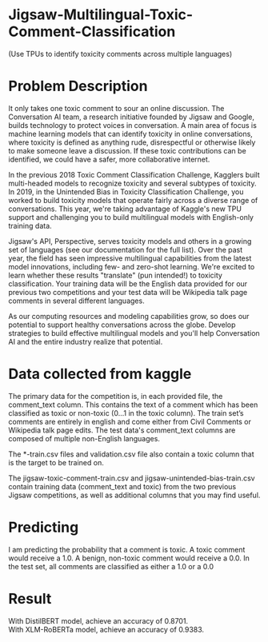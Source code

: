 # Jigsaw-Multilingual-Toxic-Comment-Classification
(Use TPUs to identify toxicity comments across multiple languages)

# Problem Description
It only takes one toxic comment to sour an online discussion. The Conversation AI team, a research initiative founded by Jigsaw and Google, builds technology
to protect voices in conversation. A main area of focus is machine learning models that can identify toxicity in online conversations, where toxicity is defined 
as anything rude, disrespectful or otherwise likely to make someone leave a discussion. If these toxic contributions can be identified, we could have a safer, 
more collaborative internet.

In the previous 2018 Toxic Comment Classification Challenge, Kagglers built multi-headed models to recognize toxicity and several subtypes of toxicity.
In 2019, in the Unintended Bias in Toxicity Classification Challenge, you worked to build toxicity models that operate fairly across a diverse range of 
conversations. This year, we're taking advantage of Kaggle's new TPU support and challenging you to build multilingual models with English-only training data.

Jigsaw's API, Perspective, serves toxicity models and others in a growing set of languages (see our documentation for the full list). Over the past year,
the field has seen impressive multilingual capabilities from the latest model innovations, including few- and zero-shot learning. We're excited to learn
whether these results "translate" (pun intended!) to toxicity classification. Your training data will be the English data provided for our previous two 
competitions and your test data will be Wikipedia talk page comments in several different languages.

As our computing resources and modeling capabilities grow, so does our potential to support healthy conversations across the globe. Develop strategies to
build effective multilingual models and you'll help Conversation AI and the entire industry realize that potential.

# Data collected from kaggle
The primary data for the competition is, in each provided file, the comment_text column. This contains the text of a comment which has been classified as toxic 
or non-toxic (0...1 in the toxic column). The train set’s comments are entirely in english and come either from Civil Comments or Wikipedia talk page edits.
The test data's comment_text columns are composed of multiple non-English languages.

The *-train.csv files and validation.csv file also contain a toxic column that is the target to be trained on.

The jigsaw-toxic-comment-train.csv and jigsaw-unintended-bias-train.csv contain training data (comment_text and toxic) from the two previous Jigsaw competitions, 
as well as additional columns that you may find useful.

# Predicting
I am predicting the probability that a comment is toxic. A toxic comment would receive a 1.0. A benign, non-toxic comment would receive a 0.0. In the test set, 
all comments are classified as either a 1.0 or a 0.0

# Result
With DistilBERT model, achieve an accuracy of 0.8701.  
With XLM-RoBERTa model, achieve an accuracy of 0.9383.
